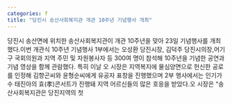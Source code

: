 ```yaml
---
categories: f
title: "당진시 송산사회복지관 개관 10주년 기념행사 개최"
---
```

당진시 송산면에 위치한 송산사회복지관이 개관 10주년을 맞아 23일 기념행사를 개최했다.이번 개관식 10주년 기념행사 1부에서는 오성환 당진시장, 김덕주 당진시의장,어기구 국회의원과 지역 주민 및 자원봉사자 등 300여 명이 참석해 10주년을 기념한 공연과 기념 영상을 함께 관람했다. 특히 이날 오 시장은 지역복지에 물심양면으로 헌신한 공로를 인정해 김향곤씨와 윤형순씨에게 유공자 표창을 진행했으며 2부 행사에서는 인기가수 태진아의 효(孝)콘서트가 진행돼 지역 어르신들의 많은 호응을 받았다.오 시장은 “송산사회복지관은 당진지역의 첫
